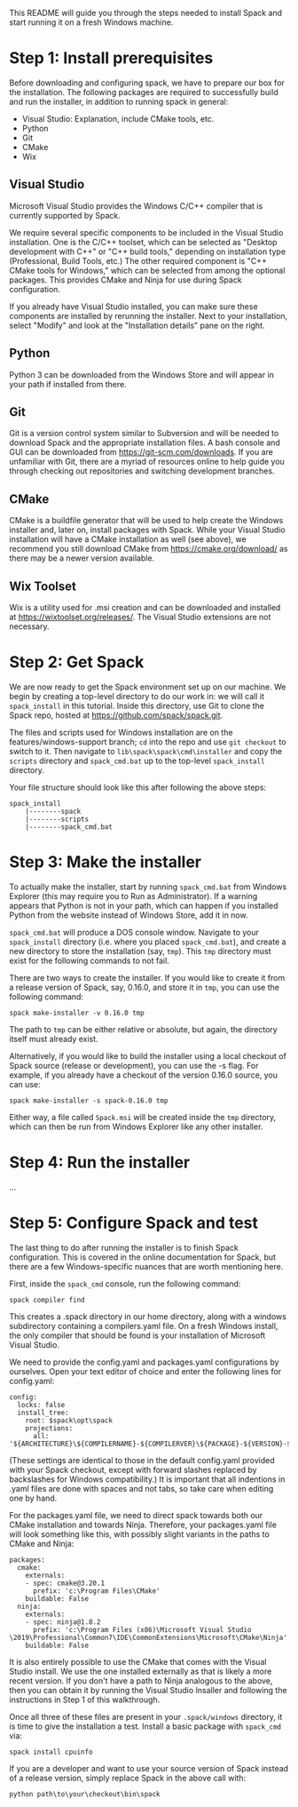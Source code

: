 This README will guide you through the steps needed to install Spack and 
start running it on a fresh Windows machine.

# Step 1: Install prerequisites

Before downloading and configuring spack, we have to prepare our box for the 
installation. The following packages are required to successfully build and 
run the installer, in addition to running spack in general:

* Visual Studio: Explanation, include CMake tools, etc.
* Python
* Git
* CMake
* Wix

## Visual Studio

Microsoft Visual Studio provides the Windows C/C++ compiler that is currently supported by Spack.

We require several specific components to be included in the Visual Studio installation.  One is the C/C++ toolset, which can be selected as "Desktop development with C++" or "C++ build tools," depending on installation type (Professional, Build Tools, etc.)  The other required component is "C++ CMake tools for Windows," which can be selected from among the optional packages.  This provides CMake and Ninja for use during Spack configuration.

If you already have Visual Studio installed, you can make sure these components are installed by
rerunning the installer.  Next to your installation, select "Modify" and look at the "Installation details" pane on the right.

## Python

Python 3 can be downloaded from the Windows Store and will appear in your
path if installed from there.

## Git

Git is a version control system similar to Subversion and will be needed to
download Spack and the appropriate installation files. A bash console and GUI
can be downloaded from https://git-scm.com/downloads. If you are unfamiliar
with Git, there are a myriad of resources online to help guide you through
checking out repositories and switching development branches.

## CMake

CMake is a buildfile generator that will be used to help create the Windows
installer and, later on, install packages with Spack. While your Visual
Studio installation will have a CMake installation as well (see above), we
recommend you still download CMake from https://cmake.org/download/ as
there may be a newer version available.

## Wix Toolset

Wix is a utility used for .msi creation and can be downloaded and
installed at https://wixtoolset.org/releases/. The Visual Studio
extensions are not necessary.

# Step 2: Get Spack

We are now ready to get the Spack environment set up on our machine. We
begin by creating a top-level directory to do our work in: we will call
it ``spack_install`` in this tutorial. Inside this directory, use Git to
clone the Spack repo, hosted at https://github.com/spack/spack.git.

The files and scripts used for Windows installation are on the
features/windows-support branch; ``cd`` into the repo and use 
``git checkout`` to switch to it. Then navigate to 
``lib\spack\spack\cmd\installer`` and copy the ``scripts`` directory and
``spack_cmd.bat`` up to the top-level ``spack_install`` directory.

Your file structure should look like this after following the above
steps:

```
spack_install
    |--------spack
    |--------scripts
    |--------spack_cmd.bat
```

# Step 3: Make the installer

To actually make the installer, start by running ``spack_cmd.bat`` from
Windows Explorer (this may require you to Run as Administrator). If a
warning appears that Python is not in your path, which can happen if you
installed Python from the website instead of Windows Store, add it in now.

``spack_cmd.bat`` will produce a DOS console window. Navigate to your
``spack_install`` directory (i.e. where you placed ``spack_cmd.bat``), and
create a new directory to store the installation (say, ``tmp``). This ``tmp``
directory must exist for the following commands to not fail.

There are two ways to create the installer. If you would like to create it
from a release version of Spack, say, 0.16.0, and store it in ``tmp``, you
can use the following command:

``spack make-installer -v 0.16.0 tmp``

The path to ``tmp`` can be either relative or absolute, but again, the
directory itself must already exist.

Alternatively, if you would like to build the installer using a local
checkout of Spack source (release or development), you can use the
-s flag. For example, if you already have a checkout of the version
0.16.0 source, you can use:

``spack make-installer -s spack-0.16.0 tmp``

Either way, a file called ``Spack.msi`` will be created inside the ``tmp``
directory, which can then be run from Windows Explorer like any other
installer. 

# Step 4: Run the installer

...

# Step 5: Configure Spack and test

The last thing to do after running the installer is to finish Spack configuration. This
is covered in the online documentation for Spack, but there are a few Windows-specific
nuances that are worth mentioning here.

First, inside the ``spack_cmd`` console, run the following command:

``spack compiler find``

This creates a .spack directory in our home directory, along with a windows subdirectory
containing a compilers.yaml file. On a fresh Windows install, the only compiler that
should be found is your installation of Microsoft Visual Studio.

We need to provide the config.yaml and packages.yaml configurations by ourselves. Open 
your text editor of choice and enter the following lines for config.yaml:

```
config:
  locks: false
  install_tree:
    root: $spack\opt\spack
    projections:
      all: '${ARCHITECTURE}\${COMPILERNAME}-${COMPILERVER}\${PACKAGE}-${VERSION}-${HASH}'
```

(These settings are identical to those in the default config.yaml
provided with your Spack checkout, except with forward slashes replaced by backslashes for
Windows compatibility.) It is important that all indentions in .yaml files are done with spaces and not tabs, so take care
when editing one by hand.

For the packages.yaml file, we need to direct spack towards both our CMake
installation and towards Ninja. Therefore, your packages.yaml file will look something
like this, with possibly slight variants in the paths to CMake and Ninja:

```
packages:
  cmake:
    externals:
    - spec: cmake@3.20.1
      prefix: 'c:\Program Files\CMake'
    buildable: False
  ninja:
    externals:
    - spec: ninja@1.8.2
      prefix: 'c:\Program Files (x86)\Microsoft Visual Studio
\2019\Professional\Common7\IDE\CommonExtensions\Microsoft\CMake\Ninja'
    buildable: False
```	

It is also entirely possible to use the CMake that comes with the Visual Studio
install. We use the one installed externally as that is likely a more recent
version. If you don't have a path to Ninja analogous to the above, then you can
obtain it by running the Visual Studio Insaller and following the instructions
in Step 1 of this walkthrough.

Once all three of these files are present in your ``.spack/windows`` directory,
it is time to give the installation a test. Install a basic package with 
``spack_cmd`` via:

``spack install cpuinfo``

If you are a developer and want to use your source version of Spack instead of
a release version, simply replace Spack in the above call with:

``python path\to\your\checkout\bin\spack``
